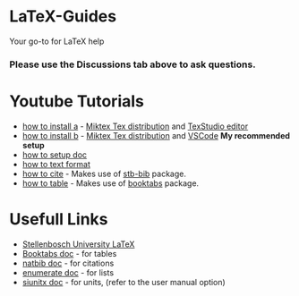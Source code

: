 # LaTeX-Guides
Your go-to for LaTeX help
### Please use the Discussions tab above to ask questions.
# Youtube Tutorials
- [how to install a](https://youtu.be/qsoW7lvq9wc) - [Miktex Tex distribution](https://miktex.org/download) and [TexStudio editor](https://www.texstudio.org/)
- [how to install b](https://youtu.be/3DMCf9k9ui8) - [Miktex Tex distribution](https://miktex.org/download) and [VSCode](https://code.visualstudio.com/download) **My recommended setup**
- [how to setup doc](https://youtu.be/UzEF_T99F34)
- [how to text format](https://youtu.be/SITebfeYMac)
- [how to cite](https://youtu.be/zF4AP5uMYNw) - Makes use of [stb-bib](https://mirror.ufs.ac.za/ctan/macros/latex/contrib/stellenbosch-2/doc/stb-bib.pdf) package.
- [how to table](https://youtu.be/Jlk-7GaVKu0) - Makes use of [booktabs](https://ctan.org/pkg/booktabs?lang=en) package.
# Usefull Links
- [Stellenbosch University LaTeX](https://ctan.org/pkg/stellenbosch-2?lang=en) 
- [Booktabs doc](https://ctan.org/pkg/booktabs?lang=en) - for tables
- [natbib doc](https://ctan.org/pkg/natbib?lang=en) - for citations
- [enumerate doc](https://ctan.org/pkg/enumerate?lang=en) - for lists
- [siunitx doc](https://ctan.org/pkg/siunitx?lang=en) - for units, (refer to the user manual option)
